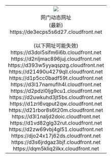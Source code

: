 ﻿<table>
  <tr></tr>
  <tr><td colspan=2 align=center><img src="https://de3ecps5s6d27.cloudfront.net/Up/oGate.jpg" /></td></tr>
  <tr><td colspan=2 align=center>网门动态网址<br/>(最新)
<br>https://de3ecps5s6d27.cloudfront.net
<br/><br/>(以下网址可能失效)
<br>https://d3dol5sifm6i6b.cloudfront.net
<br>https://d2nljmac896juj.cloudfront.net
<br>https://d393w5yyaqspzg.cloudfront.net
<br>https://d21490u4279qll.cloudfront.net
<br>https://d1p5cc0badf59t.cloudfront.net
<br>https://d3l17namuflh4l.cloudfront.net
<br>https://d2pdzl0ljg9cu1.cloudfront.net
<br>https://d2uwkuhd3jt5bs.cloudfront.net
<br>https://d1zrl6vqput2qw.cloudfront.net
<br>https://d21rbor8s6t20m.cloudfront.net
<br>https://d3l1naljd2doic.cloudfront.net
<br>https://d1vd82glg32rut.cloudfront.net
<br>https://d2zw69vbj4gl51.cloudfront.net
<br>https://djo24x17j62ds.cloudfront.net
<br>https://d3s6jrdgaz3bjf.cloudfront.net
<br>https://dqm5kliq2ilkx.cloudfront.net
    </td>
  </tr>
</table>
